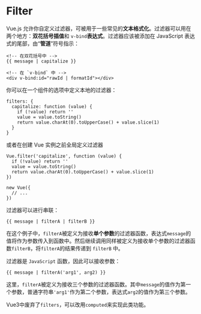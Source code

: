 # Filter
Vue.js 允许你自定义过滤器，可被用于一些常见的**文本格式化**。过滤器可以用在两个地方：**双花括号插值**和 `v-bind`**表达式**。过滤器应该被添加在 JavaScript 表达式的尾部，由“**管道**”符号指示：

```vue
<!-- 在双花括号中 -->
{{ message | capitalize }}

<!-- 在 `v-bind` 中 -->
<div v-bind:id="rawId | formatId"></div>
```

你可以在一个组件的选项中定义本地的过滤器：

```vue
filters: {
  capitalize: function (value) {
    if (!value) return ''
    value = value.toString()
    return value.charAt(0).toUpperCase() + value.slice(1)
  }
}
```

或者在创建 Vue 实例之前全局定义过滤器

```vue
Vue.filter('capitalize', function (value) {
  if (!value) return ''
  value = value.toString()
  return value.charAt(0).toUpperCase() + value.slice(1)
})

new Vue({
  // ...
})
```

过滤器可以进行串联：

```vue
{{ message | filterA | filterB }}
```

在这个例子中，`filterA`被定义为接收**单个参数**的过滤器函数，表达式`message`的值将作为参数传入到函数中。然后继续调用同样被定义为接收单个参数的过滤器函数`filterB`，将`filterA`的结果传递到 `filterB` 中。

过滤器是 `JavaScript` 函数，因此可以接收参数：

```vue
{{ message | filterA('arg1', arg2) }}
```

这里，`filterA`被定义为接收三个参数的过滤器函数。其中`message`的值作为第一个参数，普通字符串`'arg1'`作为第二个参数，表达式`arg2`的值作为第三个参数。

Vue3中废弃了`filters`，可以改用`computed`来实现此类功能。

